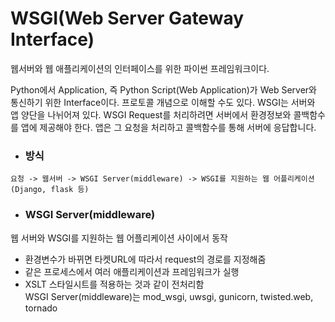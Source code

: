 # WSGI(Web Server Gateway Interface)
웹서버와 웹 애플리케이션의 인터페이스를 위한 파이썬 프레임워크이다.

Python에서 Application, 즉 Python Script(Web Application)가 Web Server와 통신하기 위한 Interface이다. 프로토콜 개념으로 이해할 수도 있다.
WSGI는 서버와 앱 양단을 나뉘어져 있다. WSGI Request를 처리하려면 서버에서 환경정보와 콜백함수를 앱에 제공해야 한다. 앱은 그 요청을 처리하고 콜백함수를 통해
서버에 응답합니다.

- ### 방식
```
요청 -> 웹서버 -> WSGI Server(middleware) -> WSGI를 지원하는 웹 어플리케이션(Django, flask 등)
```

- ### WSGI Server(middleware)
웹 서버와 WSGI를 지원하는 웹 어플리케이션 사이에서 동작
+ 환경변수가 바뀌면 타켓URL에 따라서 request의 경로를 지정해줌
+ 같은 프로세스에서 여러 애플리케이션과 프레임워크가 실행
+ XSLT 스타일시트를 적용하는 것과 같이 전처리함   
WSGI Server(middleware)는 mod_wsgi, uwsgi, gunicorn, twisted.web, tornado
